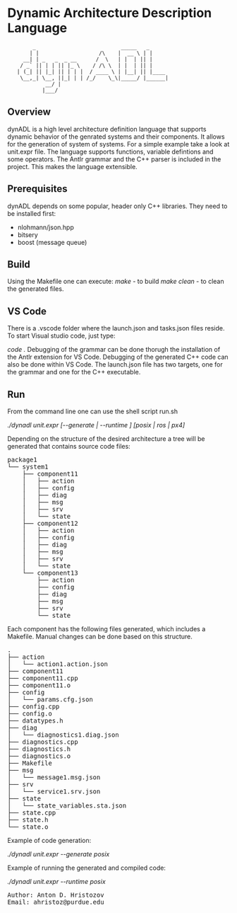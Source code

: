 # Dynamic Architecture Description Language

            _                           _____   _
           | |                   /\    |  __ \ | |
         __| | _   _  _ __      /  \   | |  | || |
        / _` || | | || |_ \    / /\ \  | |  | || |
       | (_| || |_| || | | |  / ____ \ | |__| || |____
        \__,_| \__, ||_| | | /_/    \_\|_____/ |______|
                __/ |
               |___/

## Overview
dynADL is a high level architecture definition language that supports dynamic behavior of the genrated systems and their components. It allows for the generation of system of systems.
For a simple example take a look at unit.expr file.
The language supports functions, variable defintions and some operators.
The Antlr grammar and the C++ parser is included in the project. This makes the language extensible.

## Prerequisites
dynADL depends on some popular, header only C++ libraries. They need to be installed first:

* nlohmann/json.hpp
* bitsery
* boost (message queue)

## Build
Using the Makefile one can execute: 
*make*       - to build
*make clean* - to clean the generated files.

## VS Code
There is a .vscode folder where the launch.json and tasks.json files reside.
To start Visual studio code, just type:

*code .*
Debugging of the grammar can be done thorugh the installation of the Antlr extension for VS Code.
Debugging of the generated C++ code can also be done within VS Code.
The launch.json file has two targets, one for the grammar and one for the C++ executable.

## Run
From the command line one can use the shell script run.sh

*./dynadl unit.expr [--generate | --runtime ] [posix | ros | px4]*


Depending on the structure of the desired architecture a tree will be generated that contains source code files:

<pre>
package1
└── system1
    ├── component11
    │   ├── action
    │   ├── config
    │   ├── diag
    │   ├── msg
    │   ├── srv
    │   └── state
    ├── component12
    │   ├── action
    │   ├── config
    │   ├── diag
    │   ├── msg
    │   ├── srv
    │   └── state
    └── component13
        ├── action
        ├── config
        ├── diag
        ├── msg
        ├── srv
        └── state
</pre>

Each component has the following files generated, which includes a Makefile.
Manual changes can be done based on this structure. 

<pre>
.
├── action
│   └── action1.action.json
├── component11
├── component11.cpp
├── component11.o
├── config
│   └── params.cfg.json
├── config.cpp
├── config.o
├── datatypes.h
├── diag
│   └── diagnostics1.diag.json
├── diagnostics.cpp
├── diagnostics.h
├── diagnostics.o
├── Makefile
├── msg
│   └── message1.msg.json
├── srv
│   └── service1.srv.json
├── state
│   └── state_variables.sta.json
├── state.cpp
├── state.h
└── state.o
</pre>

Example of code generation:

*./dynadl unit.expr --generate posix*

Example of running the generated and compiled code:

*./dynadl unit.expr --runtime posix*

<pre>
Author: Anton D. Hristozov 
Email: ahristoz@purdue.edu
</pre>

